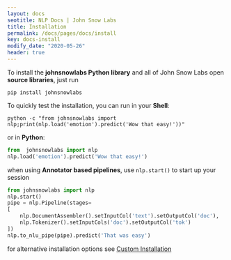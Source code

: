 ```yaml
---
layout: docs
seotitle: NLP Docs | John Snow Labs
title: Installation
permalink: /docs/pages/docs/install
key: docs-install
modify_date: "2020-05-26"
header: true
---
```


<div class="main-docs" markdown="1"><div class="h3-box" markdown="1">

To install the **johnsnowlabs Python library** and all of John Snow Labs open **source libraries**, just run

```shell 
pip install johnsnowlabs
```

To quickly test the installation, you can run in your **Shell**:

```shell
python -c "from johnsnowlabs import nlp;print(nlp.load('emotion').predict('Wow that easy!'))"
```
or in **Python**:
```python
from  johnsnowlabs import nlp
nlp.load('emotion').predict('Wow that easy!')
```

when using **Annotator based pipelines**, use `nlp.start()` to start up your session 
```python
from johnsnowlabs import nlp
nlp.start()
pipe = nlp.Pipeline(stages=
[
    nlp.DocumentAssembler().setInputCol('text').setOutputCol('doc'),
    nlp.Tokenizer().setInputCols('doc').setOutputCol('tok')
])
nlp.to_nlu_pipe(pipe).predict('That was easy')
```


for alternative installation options see [Custom Installation](/docs/pages/docs/install_advanced)

</div></div>